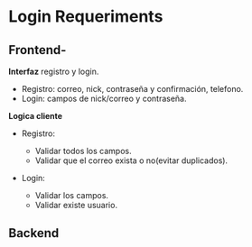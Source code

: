 # Login Requeriments


## Frontend-

**Interfaz** registro y login.
- Registro: correo, nick, contraseña y confirmación, telefono.
- Login: campos de nick/correo y contraseña.


**Logica cliente**
- Registro: 
	- Validar todos los campos.
	- Validar que el correo exista o no(evitar duplicados).

- Login: 
	- Validar los campos.
	- Validar existe usuario.


## Backend

